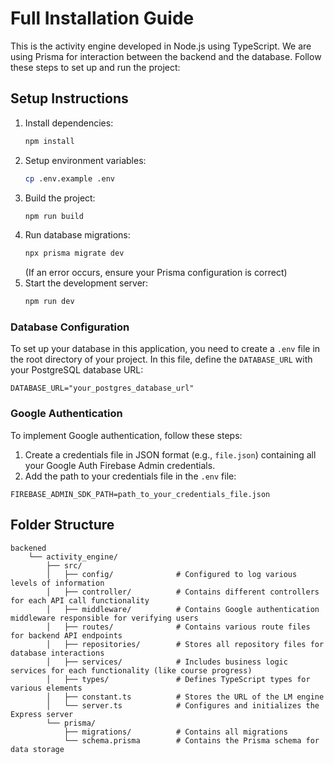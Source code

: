 # Full Installation Guide
This is the activity engine developed in Node.js using TypeScript. We are using Prisma for interaction between the backend and the database.
Follow these steps to set up and run the project:

## Setup Instructions

1. Install dependencies:
    ```bash
    npm install
    ```
2. Setup environment variables:
    ```bash
    cp .env.example .env
    ```
3. Build the project:
    ```bash
    npm run build
    ```
4. Run database migrations:
    ```bash
    npx prisma migrate dev
    ```
    (If an error occurs, ensure your Prisma configuration is correct)
5. Start the development server:
    ```bash
    npm run dev
    ```

### Database Configuration

To set up your database in this application, you need to create a `.env` file in the root directory of your project. In this file, define the `DATABASE_URL` with your PostgreSQL database URL:

```
DATABASE_URL="your_postgres_database_url"
```

### Google Authentication

To implement Google authentication, follow these steps:

1. Create a credentials file in JSON format (e.g., `file.json`) containing all your Google Auth Firebase Admin credentials.
2. Add the path to your credentials file in the `.env` file:

```
FIREBASE_ADMIN_SDK_PATH=path_to_your_credentials_file.json
```

## Folder Structure

```
backened
    └── activity_engine/  
        ├── src/  
        │   ├── config/              # Configured to log various levels of information  
        │   ├── controller/          # Contains different controllers for each API call functionality  
        │   ├── middleware/          # Contains Google authentication middleware responsible for verifying users  
        │   ├── routes/              # Contains various route files for backend API endpoints  
        │   ├── repositories/        # Stores all repository files for database interactions  
        │   ├── services/            # Includes business logic services for each functionality (like course progress)  
        │   ├── types/               # Defines TypeScript types for various elements  
        │   ├── constant.ts          # Stores the URL of the LM engine  
        │   └── server.ts            # Configures and initializes the Express server  
        └── prisma/  
            ├── migrations/          # Contains all migrations  
            └── schema.prisma        # Contains the Prisma schema for data storage  

```